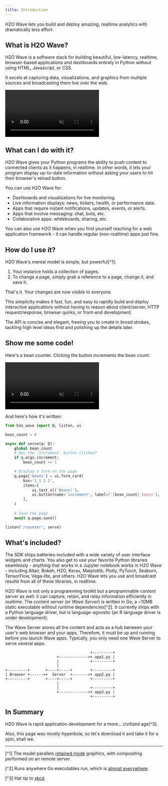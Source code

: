 ```yaml
---
title: Introduction
---
```


H2O Wave lets you build and deploy amazing, realtime analytics with dramatically less effort.

## What is H2O Wave?

H2O Wave is a software stack for building beautiful, low-latency, realtime, browser-based applications and dashboards entirely in Python without using HTML, Javascript, or CSS.

It excels at capturing data, visualizations, and graphics from multiple sources and broadcasting them live over the web.

<video autoplay='autoplay' loop='loop' muted='muted'><source src={require('./assets/getting-started__dashboard.mp4').default} type='video/mp4'/></video>

## What can I do with it?

H2O Wave gives your Python programs the ability to push content to connected clients as it happens, in realtime. In other words, it lets your program display up-to-date information without asking your users to hit their browser's reload button.

You can use H2O Wave for:
- Dashboards and visualizations for live monitoring.
- Live information displays: news, tickers, health, or performance data.
- Apps that require instant notifications, updates, events, or alerts.
- Apps that involve messaging: chat, bots, etc.
- Collaborative apps: whiteboards, sharing, etc.

You can also use H2O Wave when you find yourself reaching for a web application framework - it can handle regular (non-realtime) apps just fine.

## How do I use it?

H2O Wave's mental model is simple, but powerful[^1]: 
1. Your instance holds a collection of pages.
2. To change a page, simply grab a reference to a page, change it, and save it. 

That's it. Your changes are now visible to everyone.

This simplicity makes it fast, fun, and easy to rapidly build and deploy interactive applications without having to reason about client/server, HTTP request/response, browser quirks, or front-end development. 

The API is concise and elegant, freeing you to create in broad strokes, tackling high level ideas first and polishing up the details later.

## Show me some code!

Here's a bean counter. Clicking the button increments the bean count:

<video autoplay='autoplay' loop='loop' muted='muted'><source src={require('./assets/getting-started__beans.mp4').default} type='video/mp4'/></video>

And here's how it's written:

```py {8-9,16}
from h2o_wave import Q, listen, ui

bean_count = 0

async def serve(q: Q):
    global bean_count
    # Was the 'increment' button clicked?
    if q.args.increment:
        bean_count += 1

    # Display a form on the page
    q.page['beans'] = ui.form_card(
        box='1 1 1 2',
        items=[
            ui.text_xl('Beans!'),
            ui.button(name='increment', label=f'{bean_count} beans'),
        ],
    )
    
    # Save the page
    await q.page.save()

listen('/counter', serve)
```

## What's included?

The SDK ships batteries-included with a wide variety of user interface widgets and charts. You also get to use your favorite Python libraries seamlessly - anything that works in a Jupyter notebook works in H2O Wave - including Altair, Bokeh, H2O, Keras, Matplotlib, Plotly, PyTorch, Seaborn, TensorFlow, Vega-lite, and others. H2O Wave lets you use and broadcast results from all of these libraries, in realtime.

H2O Wave is not only a programming toolkit but a programmable content server as well: it can capture, retain, and relay information efficiently in realtime. The content server (or *Wave Server*) is written in Go, a ~10MB static executable without runtime dependencies[^2]. It currently ships with a Python language driver, but is language-agnostic (an R language driver is under development).

The Wave Server stores all the content and acts as a hub between your user's web browser and your apps. Therefore, it must be up and running before you launch Wave apps. Typically, you only need one Wave Server to serve several apps.

``` 
                                      +---------+
                       +------------->+ app1.py |
                       |              +---------+
                       |
+---------+       +----+-----+        +---------+
| Browser +------>+  Server  +------->+ app2.py |
+---------+       +----+-----+        +---------+
                       |
                       |              +---------+
                       +------------->+ app3.py |
                                      +---------+

```




## In Summary

H2O Wave is rapid application development for a more... civilized age[^3].

Also, this page was mostly hyperbole, so let's download it and take it for a spin, shall we.

---

[^1] The model parallels [retained mode](https://en.wikipedia.org/wiki/Retained_mode) graphics, with compositing performed on an remote server.

[^2] Runs anywhere Go executables run, which is [almost everywhere](https://gist.github.com/asukakenji/f15ba7e588ac42795f421b48b8aede63).

[^3] Hat tip to [xkcd](https://xkcd.com/297/).
